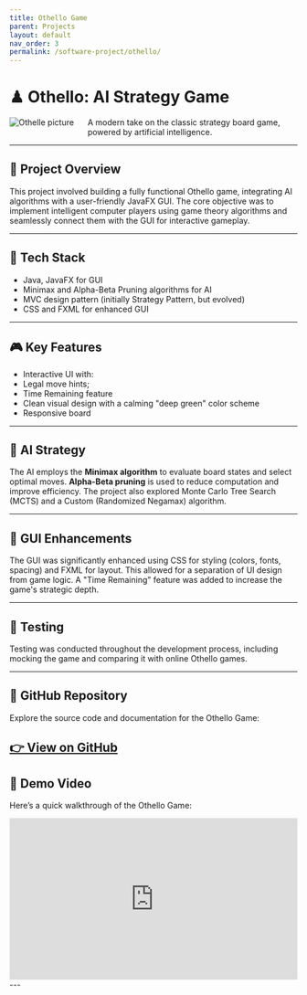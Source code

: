 ```yaml
---
title: Othello Game
parent: Projects
layout: default
nav_order: 3
permalink: /software-project/othello/
---
```


# ♟ Othello: AI Strategy Game
<img src="/serenaintech/assets/images/othelle.png" alt="Othelle picture" style="width: auto; max-height: 300px; float: left; margin: 0 1.5rem 1rem 0;" />

A modern take on the classic strategy board game, powered by artificial intelligence.

---

## 🎯 Project Overview

This project involved building a fully functional Othello game, integrating AI algorithms with a user-friendly JavaFX GUI. The core objective was to implement intelligent computer players using game theory algorithms and seamlessly connect them with the GUI for interactive gameplay.

---

## 🔧 Tech Stack

-   Java, JavaFX for GUI 
-   Minimax and Alpha-Beta Pruning algorithms for AI 
-   MVC design pattern (initially Strategy Pattern, but evolved)
-   CSS and FXML for enhanced GUI

---

## 🎮 Key Features

-   Interactive UI with: 
  - Legal move hints; 
  - Time Remaining feature 
-   Clean visual design with a calming "deep green" color scheme 
-   Responsive board

---

## 🤖 AI Strategy

The AI employs the **Minimax algorithm** to evaluate board states and select optimal moves. **Alpha-Beta pruning** is used to reduce computation and improve efficiency. The project also explored Monte Carlo Tree Search (MCTS) and a Custom (Randomized Negamax) algorithm.

---

## 🎨 GUI Enhancements

The GUI was significantly enhanced using CSS for styling (colors, fonts, spacing) and FXML for layout. This allowed for a separation of UI design from game logic. A "Time Remaining" feature was added to increase the game's strategic depth.

---

## 🧪 Testing

Testing was conducted throughout the development process, including mocking the game and comparing it with online Othello games.

---
## 🔗 GitHub Repository

Explore the source code and documentation for the Othello Game:

[👉 View on GitHub](https://github.com/cit5940-25sp/cit-5940-final-project-lpb)
---

## 🎥 Demo Video

Here’s a quick walkthrough of the Othello Game:

<div style="position:relative;padding-bottom:56.25%;height:0;overflow:hidden;">
  <iframe src="https://www.youtube.com/embed/jNO9I22km8I" 
          style="position:absolute;top:0;left:0;width:100%;height:100%;" 
          frameborder="0" 
          allow="accelerometer; autoplay; clipboard-write; encrypted-media; gyroscope; picture-in-picture" 
          allowfullscreen>
  </iframe>
</div>
---